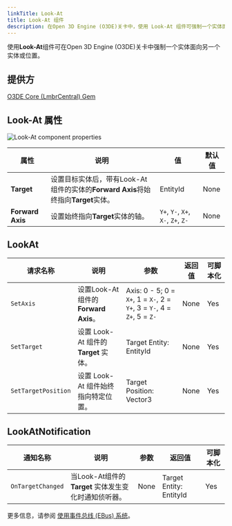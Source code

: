 ```yaml
---
linkTitle: Look-At
title: Look-At 组件
description: 在Open 3D Engine (O3DE)关卡中，使用 Look-At 组件可强制一个实体面向另一个实体。
---
```


使用**Look-At**组件可在Open 3D Engine (O3DE)关卡中强制一个实体面向另一个实体或位置。

## 提供方

[O3DE Core (LmbrCentral) Gem](/docs/user-guide/gems/reference/o3de-core)

## Look-At 属性

![Look-At component properties](/images/user-guide/components/reference/gameplay/look-at-component.png)

| 属性 | 说明 | 值 | 默认值 |
|-|-|-|-|
| **Target** | 设置目标实体后，带有Look-At 组件的实体的**Forward Axis**将始终指向**Target**实体。 | EntityId | None |
| **Forward Axis** | 设置始终指向**Target**实体的轴。 | `Y+`, `Y-`, `X+`, `X-`, `Z+`, `Z-` | None |

## LookAt

| 请求名称 | 说明 | 参数 | 返回值 | 可脚本化 |
|-|-|-|-|-|
| `SetAxis` | 设置Look-At组件的**Forward Axis**。 | Axis: 0 - 5; 0 = `X+`, 1 = `X-`, 2 = `Y+`, 3 = `Y-`, 4 = `Z+`, 5 = `Z-`| None | Yes |
| `SetTarget` | 设置 Look-At 组件的 **Target** 实体。 | Target Entity: EntityId | None | Yes |
| `SetTargetPosition` | 设置 Look-At 组件始终指向特定位置。 | Target Position: Vector3 | None | Yes |

## LookAtNotification

| 通知名称 | 说明 | 参数 | 返回值 | 可脚本化 |
|-|-|-|-|-|
| `OnTargetChanged` | 当Look-At组件的 **Target** 实体发生变化时通知侦听器。 | None | Target Entity: EntityId | Yes |

更多信息，请参阅 [使用事件总线 (EBus) 系统](/docs/user-guide/programming/messaging/ebus/)。
